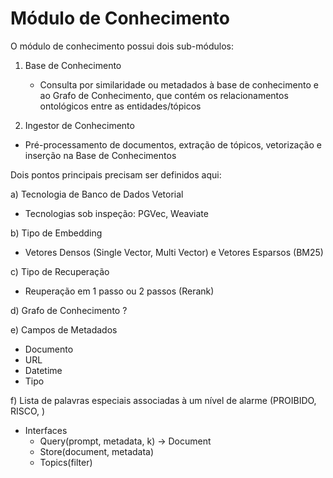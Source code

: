# Módulo de Conhecimento

O módulo de conhecimento possui dois sub-módulos:

1. Base de Conhecimento
   - Consulta por similaridade ou metadados à base de conhecimento e ao Grafo de Conhecimento, que contém os relacionamentos ontológicos entre as entidades/tópicos

2. Ingestor de Conhecimento
  - Pré-processamento de documentos, extração de tópicos, vetorização e inserção na Base de Conhecimentos

Dois pontos principais precisam ser definidos aqui:

a) Tecnologia de Banco de Dados Vetorial
  - Tecnologias sob inspeção: PGVec, Weaviate

b) Tipo de Embedding
  - Vetores Densos (Single Vector, Multi Vector) e Vetores Esparsos (BM25)

c) Tipo de Recuperação
  - Reuperação em 1 passo ou 2 passos (Rerank)

d) Grafo de Conhecimento ?

e) Campos de Metadados
  - Documento
  - URL
  - Datetime
  - Tipo

f) Lista de palavras especiais associadas à um nível de alarme (PROIBIDO, RISCO, )

- Interfaces
  - Query(prompt, metadata, k) -> Document
  - Store(document, metadata)
  - Topics(filter)
